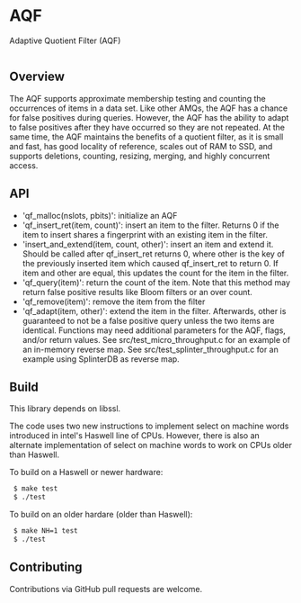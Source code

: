 # AQF
Adaptive Quotient Filter (AQF)
```
```

Overview
--------
 The AQF supports approximate membership testing and counting the occurrences of
 items in a data set. Like other AMQs, the AQF has a chance for false positives
 during queries. However, the AQF has the ability to adapt to false positives
 after they have occurred so they are not repeated. At the same time, the AQF
 maintains the benefits of a quotient filter, as it is small and fast, has good
 locality of reference, scales out of RAM to SSD, and supports deletions,
 counting, resizing, merging, and highly concurrent access.

API
--------
* 'qf_malloc(nslots, pbits)': initialize an AQF
* 'qf_insert_ret(item, count)': insert an item to the filter. Returns 0 if the
  item to insert shares a fingerprint with an existing item in the filter.
* 'insert_and_extend(item, count, other)': insert an item and extend it. Should be called
  after qf_insert_ret returns 0, where other is the key of the previously inserted
  item which caused qf_insert_ret to return 0. If item and other are equal, this
  updates the count for the item in the filter.
* 'qf_query(item)': return the count of the item. Note that this
  method may return false positive results like Bloom filters or an over count.
* 'qf_remove(item)': remove the item from the filter
* 'qf_adapt(item, other)': extend the item in the filter. Afterwards, other is
  guaranteed to not be a false positive query unless the two items are identical.
Functions may need additional parameters for the AQF, flags, and/or return values.
See src/test_micro_throughput.c for an example of an in-memory reverse map.
See src/test_splinter_throughput.c for an example using SplinterDB as reverse map.

Build
-------
This library depends on libssl. 

The code uses two new instructions to implement select on machine words introduced 
in intel's Haswell line of CPUs. However, there is also an alternate implementation
of select on machine words to work on CPUs older than Haswell.

To build on a Haswell or newer hardware:
```bash
 $ make test
 $ ./test
```

To build on an older hardare (older than Haswell):
```bash
 $ make NH=1 test
 $ ./test
 ```

Contributing
------------
Contributions via GitHub pull requests are welcome.

